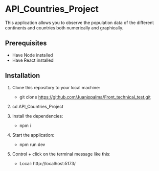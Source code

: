 # API_Countries_Project 

This application allows you to observe the population data of the different continents and countries both numerically and graphically.

## Prerequisites
- Have Node installed
- Have React installed

## Installation
1. Clone this repository to your local machine: 
   - git clone https://github.com/Juanjopalma/Front_technical_test.git

2. cd API_Countries_Project

3. Install the dependencies:
   - npm i

4. Start the application:
   - npm run dev

5. Control + click on the terminal message like this:
   - Local:   http://localhost:5173/
